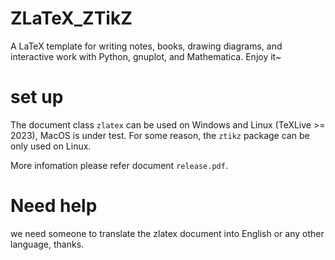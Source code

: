 # ZLaTeX_ZTikZ
A LaTeX template for writing notes, books, drawing diagrams, and interactive work with Python, gnuplot, and Mathematica. Enjoy it~


# set up
The document class `zlatex` can be used on Windows and Linux (TeXLive >= 2023), MacOS is under test.
For some reason, the `ztikz` package can be only used on Linux. 

More infomation please refer document `release.pdf`.


# Need help
we need someone to translate the zlatex document into English or any other language, thanks.
